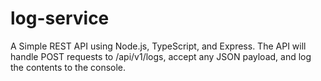# log-service
A Simple REST API using Node.js, TypeScript, and Express. The API will handle POST requests to /api/v1/logs, accept any JSON payload, and log the contents to the console.
